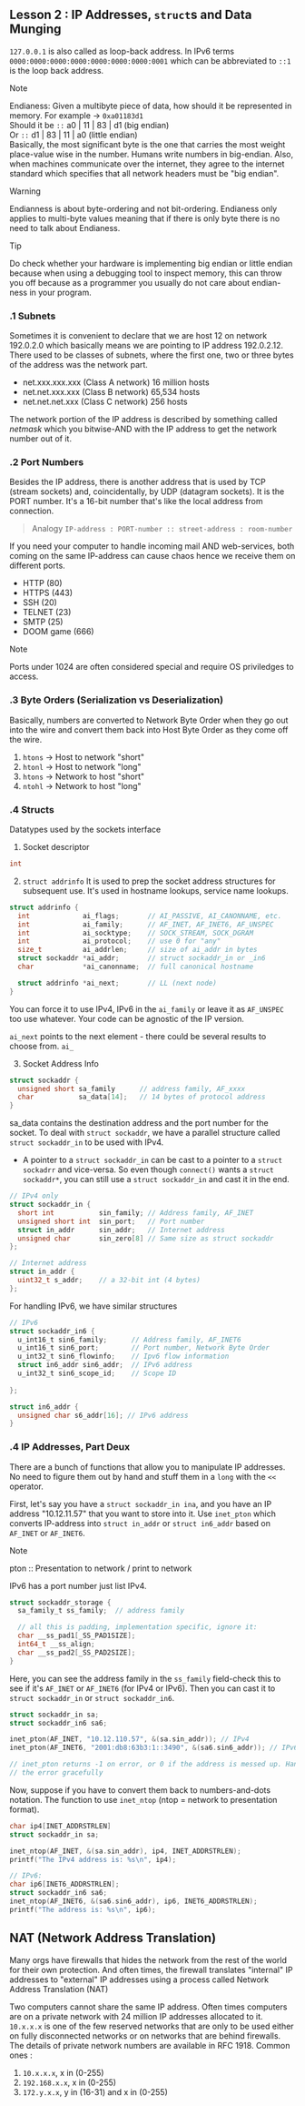 ## Lesson 2 : IP Addresses, `struct`s and Data Munging
`127.0.0.1` is also called as loop-back address. In IPv6 terms 
`0000:0000:0000:0000:0000:0000:0000:0001` which can be abbreviated to `::1` is 
the loop back address.

> [!NOTE]
> Endianess: Given a multibyte piece of data, how should it be represented 
> in memory. For example -> `0xa01183d1`    
> Should it be `::` a0 | 11 | 83 | d1   (big endian)    
> Or `::` d1 | 83 | 11 | a0  (little endian)    
> Basically, the most significant byte is the one that carries the most weight 
> place-value wise in the number. Humans write numbers in big-endian. Also, 
> when machines communicate over the internet, they agree to the internet 
standard which specifies that all network headers must be "big endian".

> [!WARNING]
> Endianness is about byte-ordering and not bit-ordering. Endianess only 
applies to multi-byte values meaning that if there is only byte there is no 
need to talk about Endianess.

> [!TIP]
> Do check whether your hardware is implementing big endian or little endian 
because when using a debugging tool to inspect memory, this can throw you off 
because as a programmer you usually do not care about endian-ness in your
program.

### .1 Subnets
Sometimes it is convenient to declare that we are host 12 on network 192.0.2.0
which basically means we are pointing to IP address 192.0.2.12. There used to 
be classes of subnets, where the first one, two or three bytes of the address
was the network part. 
- net.xxx.xxx.xxx (Class A network) 16 million hosts
- net.net.xxx.xxx (Class B network) 65,534 hosts
- net.net.net.xxx (Class C network) 256 hosts

The network portion of the IP address is described by something called _netmask_
which you bitwise-AND with the IP address to get the network number out of it.


### .2 Port Numbers
Besides the IP address, there is another address that is used by TCP 
(stream sockets) and, coincidentally, by UDP (datagram sockets). It is the PORT
number. It's a 16-bit number that's like the local address from connection. 

> Analogy `IP-address : PORT-number :: street-address : room-number`

If you need your computer to handle incoming mail AND web-services, both coming 
on the same IP-address can cause chaos hence we receive them on different ports.
- HTTP (80)
- HTTPS (443)
- SSH (20)
- TELNET (23)
- SMTP (25)
- DOOM game (666)

> [!NOTE]
> Ports under 1024 are often considered special and require OS priviledges to 
access.

### .3 Byte Orders (Serialization vs Deserialization)
Basically, numbers are converted to Network Byte Order when they go out into 
the wire and convert them back into Host Byte Order as they come off the wire.
1. `htons` -> Host to network "short"
2. `htonl` -> Host to network "long"
3. `htons` -> Network to host "short"
4. `ntohl` -> Network to host "long"


### .4 Structs
Datatypes used by the sockets interface
1. Socket descriptor
```c
int
```
2. `struct addrinfo`
It is used to prep the socket address structures for subsequent use. It's used
in hostname lookups, service name lookups.
```c
struct addrinfo {
  int             ai_flags;       // AI_PASSIVE, AI_CANONNAME, etc.
  int             ai_family;      // AF_INET, AF_INET6, AF_UNSPEC
  int             ai_socktype;    // SOCK_STREAM, SOCK_DGRAM  
  int             ai_protocol;    // use 0 for "any"
  size_t          ai_addrlen;     // size of ai_addr in bytes
  struct sockaddr *ai_addr;       // struct sockaddr_in or _in6
  char            *ai_canonname;  // full canonical hostname

  struct addrinfo *ai_next;       // LL (next node)
}
```
You can force it to use IPv4, IPv6 in the `ai_family` or leave it as `AF_UNSPEC`
too use whatever. Your code can be agnostic of the IP version.

`ai_next` points to the next element - there could be several results to choose
from.
`ai_`

3. Socket Address Info
```c
struct sockaddr {
  unsigned short sa_family      // address family, AF_xxxx
  char           sa_data[14];   // 14 bytes of protocol address
}
```
sa_data contains the destination address and the port number for the socket. To
deal with `struct sockaddr`, we have a parallel structure called 
`struct sockaddr_in` to be used with IPv4.
- A pointer to a `struct sockaddr_in` can be cast to a pointer to a 
`struct sockadrr`  and vice-versa. So even though `connect()` wants a 
`struct sockaddr*`, you can still use a `struct sockaddr_in` and cast it in the 
end.

```c
// IPv4 only
struct sockaddr_in {
  short int           sin_family; // Address family, AF_INET
  unsigned short int  sin_port;   // Port number
  struct in_addr      sin_addr;   // Internet address
  unsigned char       sin_zero[8] // Same size as struct sockaddr
};

// Internet address
struct in_addr {
  uint32_t s_addr;    // a 32-bit int (4 bytes)
};
```
For handling IPv6, we have similar structures
```c
// IPv6 
struct sockaddr_in6 {
  u_int16_t sin6_family;      // Address family, AF_INET6
  u_int16_t sin6_port;        // Port number, Network Byte Order
  u_int32_t sin6_flowinfo;    // Ipv6 flow information
  struct in6_addr sin6_addr;  // IPv6 address 
  u_int32_t sin6_scope_id;    // Scope ID
  
};

struct in6_addr {
  unsigned char s6_addr[16]; // IPv6 address
}
```

### .4 IP Addresses, Part Deux
There are a bunch of functions that allow you to manipulate IP addresses. No 
need to figure them out by hand and stuff them in a `long` with the `<<` 
operator.

First, let's say you have a `struct sockaddr_in ina`, and you have an IP address
"10.12.11.57" that you want to store into it. Use `inet_pton` which converts
IP-address into `struct in_addr` or `struct in6_addr` based on `AF_INET` or 
`AF_INET6`. 

> [!NOTE]
> pton :: Presentation to network / print to network

IPv6 has a port number just list IPv4.

```c
struct sockaddr_storage {
  sa_family_t ss_family;  // address family

  // all this is padding, implementation specific, ignore it:
  char __ss_pad1[_SS_PAD1SIZE];
  int64_t __ss_align;
  char __ss_pad2[_SS_PAD2SIZE];
}
```
Here,  you can see the address family in the `ss_family` field-check this to 
see if it's `AF_INET` or `AF_INET6` (for IPv4 or IPv6). Then you can cast it to
`struct sockaddr_in` or  `struct sockaddr_in6`.

```c
struct sockaddr_in sa;
struct sockaddr_in6 sa6;

inet_pton(AF_INET, "10.12.110.57", &(sa.sin_addr)); // IPv4
inet_pton(AF_INET6, "2001:db8:63b3:1::3490", &(sa6.sin6_addr)); // IPv6

// inet_pton returns -1 on error, or 0 if the address is messed up. Handle 
// the error gracefully
```

Now, suppose if you have to convert them back to numbers-and-dots notation. The
function to use `inet_ntop` (ntop = network to presentation format).
```c
char ip4[INET_ADDRSTRLEN]
struct sockaddr_in sa;

inet_ntop(AF_INET, &(sa.sin_addr), ip4, INET_ADDRSTRLEN);
printf("The IPv4 address is: %s\n", ip4);

// IPv6:
char ip6[INET6_ADDRSTRLEN];
struct sockaddr_in6 sa6;
inet_ntop(AF_INET6, &(sa6.sin6_addr), ip6, INET6_ADDRSTRLEN);
printf("The address is: %s\n", ip6);
```

## NAT (Network Address Translation)
Many orgs have firewalls that hides the network from the rest of the world for 
their own protection. And often times, the firewall translates "internal" IP
addresses to "external" IP addresses using a process called Network Address 
Translation (NAT)

Two computers cannot share the same IP address. Often times computers are on a 
private network with 24 million IP addresses allocated to it. `10.x.x.x` is
one of the few reserved networks that are only to be used either on fully 
disconnected networks or on networks that are behind firewalls. The details 
of private network numbers are available in RFC 1918. Common ones :
1. `10.x.x.x`, x in (0-255) 
2. `192.168.x.x`, x in (0-255)
3. `172.y.x.x`, y in (16-31) and x in (0-255)
